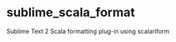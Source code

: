 sublime_scala_format
====================

Sublime Text 2 Scala formatting plug-in using scalariform